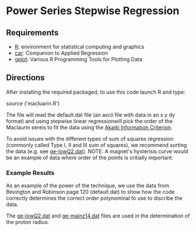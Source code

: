 # Power Series Stepwise Regression

## Requirements
- [R](https://www.r-project.org/): environment for statistical computing and graphics
- [car](https://cran.r-project.org/web/packages/car/): Companion to Applied Regression
- [gplot](https://cran.r-project.org/web/packages/gplots/index.html): Various R Programming Tools for Plotting Data
 
## Directions

After installing the required packaged, to use this code launch R and type:

source ('macluarin.R')

The file will read the default.dat file (an ascii file with data in an x y dy format) and using stepwise linear regressionwill pick the order of the Maclaurin sereis to fit the data using the [Akaiki Information Criterion](https://en.wikipedia.org/wiki/Akaike_information_criterion).

To avoid issues with the different types of sum of squares regression (commonly called Type I, II and III sum of squares), we recommend sorting the data (e.g. see [ge-lowQ2.dat](ge-lowQ2.dat)).   NOTE:  A magnet's hysterisis curve would be an example of data where order of the points is critially important.

### Example Results

As an example of the power of the technique, we use the data from Bevington and Robinson page 120 (default.dat) to show how the code correctly determines the correct order polynominal to use to discribe the data. 

The [ge-lowQ2.dat](ge-lowQ2.dat) and [ge-mainz14.dat](ge-mainz14.dat) files are used in the determination of the proton radius.

